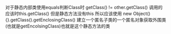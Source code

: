 对于静态内部类使用equals判断Class时 getClass() != other.getClass() 调用的应该时this.getClass() 但是静态方法没有this 所以应该使用 new Object(){}.getClass().getEnclosingClass() 建立一个匿名子类的一个匿名对象获取外围类(也就是getEncolsingClass)也就是这个静态方法的类

